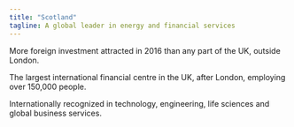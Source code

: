 ```yaml
---
title: "Scotland"
tagline: A global leader in energy and financial services
---
```

More foreign investment attracted in 2016 than any part of the UK, outside London.


The largest international financial centre in the UK, after London, employing over 150,000 people.


Internationally recognized in technology, engineering, life sciences and global business services.
